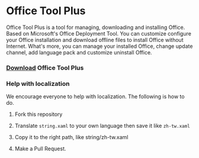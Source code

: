 # Office Tool Plus
Office Tool Plus is a tool for managing, downloading and installing Office. Based on Microsoft's Office Deployment Tool. You can customize configure your Office installation and download offline files to install Office without Internet.
What's more, you can manage your installed Office, change update channel, add language pack and customize uninstall Office.

### [Download](https://otp.landian.la) Office Tool Plus

### Help with localization

We encourage everyone to help with localization. The following is how to do.

1. Fork this repository

2. Translate ````string.xaml```` to your own language then save it like ````zh-tw.xaml````

3. Copy it to the right path, like string/zh-tw.xaml

4. Make a Pull Request.

